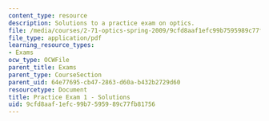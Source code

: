 ```yaml
---
content_type: resource
description: Solutions to a practice exam on optics.
file: /media/courses/2-71-optics-spring-2009/9cfd8aaf1efc99b7595989c77fb81756_MIT2_71S09_practice1_sol.pdf
file_type: application/pdf
learning_resource_types:
- Exams
ocw_type: OCWFile
parent_title: Exams
parent_type: CourseSection
parent_uid: 64e77695-cb47-2863-d60a-b432b2729d60
resourcetype: Document
title: Practice Exam 1 - Solutions
uid: 9cfd8aaf-1efc-99b7-5959-89c77fb81756
---
```

